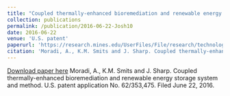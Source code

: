 ```yaml
---
title: "Coupled thermally-enhanced bioremediation and renewable energy storage system and method"
collection: publications
permalink: /publication/2016-06-22-Josh10
date: 2016-06-22
venue: 'U.S. patent'
paperurl: 'https://research.mines.edu/UserFiles/File/research/technologyTransfer/misc/16027_NewExecutive%20Summary.pdf'
citation: 'Moradi, A., K.M. Smits and J. Sharp. Coupled thermally-enhanced bioremediation and renewable energy storage system and method.  U.S. patent application No. 62/353,475.  Filed June 22, 2016.'
---
```


<a href='https://research.mines.edu/UserFiles/File/research/technologyTransfer/misc/16027_NewExecutive%20Summary.pdf'>Download paper here</a>
Moradi, A., K.M. Smits and J. Sharp. Coupled thermally-enhanced bioremediation and renewable energy storage system and method.  U.S. patent application No. 62/353,475.  Filed June 22, 2016.